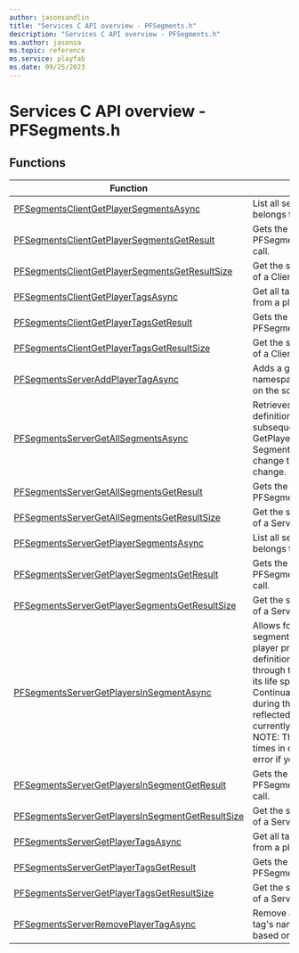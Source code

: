 ```yaml
---
author: jasonsandlin
title: "Services C API overview - PFSegments.h"
description: "Services C API overview - PFSegments.h"
ms.author: jasonsa
ms.topic: reference
ms.service: playfab
ms.date: 09/25/2023
---
```


# Services C API overview - PFSegments.h

  
## Functions  

| Function | Description |  
| --- | --- |  
| [PFSegmentsClientGetPlayerSegmentsAsync](functions/pfsegmentsclientgetplayersegmentsasync.md) | List all segments that a player currently belongs to at this moment in time. |  
| [PFSegmentsClientGetPlayerSegmentsGetResult](functions/pfsegmentsclientgetplayersegmentsgetresult.md) | Gets the result of a successful PFSegmentsClientGetPlayerSegmentsAsync call. |  
| [PFSegmentsClientGetPlayerSegmentsGetResultSize](functions/pfsegmentsclientgetplayersegmentsgetresultsize.md) | Get the size in bytes needed to store the result of a ClientGetPlayerSegments call. |  
| [PFSegmentsClientGetPlayerTagsAsync](functions/pfsegmentsclientgetplayertagsasync.md) | Get all tags with a given Namespace (optional) from a player profile. |  
| [PFSegmentsClientGetPlayerTagsGetResult](functions/pfsegmentsclientgetplayertagsgetresult.md) | Gets the result of a successful PFSegmentsClientGetPlayerTagsAsync call. |  
| [PFSegmentsClientGetPlayerTagsGetResultSize](functions/pfsegmentsclientgetplayertagsgetresultsize.md) | Get the size in bytes needed to store the result of a ClientGetPlayerTags call. |  
| [PFSegmentsServerAddPlayerTagAsync](functions/pfsegmentsserveraddplayertagasync.md) | Adds a given tag to a player profile. The tag's namespace is automatically generated based on the source of the tag. |  
| [PFSegmentsServerGetAllSegmentsAsync](functions/pfsegmentsservergetallsegmentsasync.md) | Retrieves an array of player segment definitions. Results from this can be used in subsequent API calls such as GetPlayersInSegment which requires a Segment ID. While segment names can change the ID for that segment will not change. |  
| [PFSegmentsServerGetAllSegmentsGetResult](functions/pfsegmentsservergetallsegmentsgetresult.md) | Gets the result of a successful PFSegmentsServerGetAllSegmentsAsync call. |  
| [PFSegmentsServerGetAllSegmentsGetResultSize](functions/pfsegmentsservergetallsegmentsgetresultsize.md) | Get the size in bytes needed to store the result of a ServerGetAllSegments call. |  
| [PFSegmentsServerGetPlayerSegmentsAsync](functions/pfsegmentsservergetplayersegmentsasync.md) | List all segments that a player currently belongs to at this moment in time. |  
| [PFSegmentsServerGetPlayerSegmentsGetResult](functions/pfsegmentsservergetplayersegmentsgetresult.md) | Gets the result of a successful PFSegmentsServerGetPlayerSegmentsAsync call. |  
| [PFSegmentsServerGetPlayerSegmentsGetResultSize](functions/pfsegmentsservergetplayersegmentsgetresultsize.md) | Get the size in bytes needed to store the result of a ServerGetPlayerSegments call. |  
| [PFSegmentsServerGetPlayersInSegmentAsync](functions/pfsegmentsservergetplayersinsegmentasync.md) | Allows for paging through all players in a given segment. This API creates a snapshot of all player profiles that match the segment definition at the time of its creation and lives through the Total Seconds to Live, refreshing its life span on each subsequent use of the Continuation Token. Profiles that change during the course of paging will not be reflected in the results. AB Test segments are currently not supported by this operation. NOTE: This API is limited to being called 30 times in one minute. You will be returned an error if you exceed this threshold. |  
| [PFSegmentsServerGetPlayersInSegmentGetResult](functions/pfsegmentsservergetplayersinsegmentgetresult.md) | Gets the result of a successful PFSegmentsServerGetPlayersInSegmentAsync call. |  
| [PFSegmentsServerGetPlayersInSegmentGetResultSize](functions/pfsegmentsservergetplayersinsegmentgetresultsize.md) | Get the size in bytes needed to store the result of a ServerGetPlayersInSegment call. |  
| [PFSegmentsServerGetPlayerTagsAsync](functions/pfsegmentsservergetplayertagsasync.md) | Get all tags with a given Namespace (optional) from a player profile. |  
| [PFSegmentsServerGetPlayerTagsGetResult](functions/pfsegmentsservergetplayertagsgetresult.md) | Gets the result of a successful PFSegmentsServerGetPlayerTagsAsync call. |  
| [PFSegmentsServerGetPlayerTagsGetResultSize](functions/pfsegmentsservergetplayertagsgetresultsize.md) | Get the size in bytes needed to store the result of a ServerGetPlayerTags call. |  
| [PFSegmentsServerRemovePlayerTagAsync](functions/pfsegmentsserverremoveplayertagasync.md) | Remove a given tag from a player profile. The tag's namespace is automatically generated based on the source of the tag. |  
